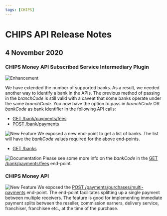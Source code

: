 ```yaml
---
tags: [CHIPS]
---
```


# CHIPS API Release Notes

## 4 November 2020

### CHIPS Money API Subscribed Service Intermediary Plugin
![Enhancement][relnotes-enhancement-logo]

We have extended the number of supported banks. As a result, we needed another way to identify a bank in the APIs. The previous method of passing in the *branchCode* is still valid with a caveat that some banks operate under the same *branchCode*. You now have the option to pass in *branchCode* OR *bankCode* as bank identifier in the following API calls:
* [GET /bank/payments/fees][chips-money-ssi-bank-payments-fees]
* [POST /bank/payments][chips-money-ssi-bank-payments]

![New Feature][relnotes-new-feature-logo]
We exposed a new end-point to get a list of banks. The list will have the *bankCode* values required for the above end-points.
* [GET /banks][chips-money-ssi-banks]

![Documentation][relnotes-documentation-logo]
Please see some more info on the *bankCode* in the [GET /bank/payments/fees][chips-money-ssi-bank-payments-fees] end-point.

### CHIPS Money API

![New Feature][relnotes-new-feature-logo]
We exposed the [POST /payments/purchases/multi-payments][chips-money-payments-purchases-multi-payments] end-point. The end-point facilitates splitting up a single payment between multiple receivers. The feature is good for implementing immediate payment splits between the reseller, commission earners, delivery service, franchiser, franchisee etc., at the time of the purchase.

<!-- documentation icons -->
[relnotes-enhancement-logo]: https://marketplace.trustlinkhosting.com/images/Trustlink/RelNotesEnhancement.png
[relnotes-new-feature-logo]: https://marketplace.trustlinkhosting.com/images/Trustlink/RelNotesNewFeature.png
[relnotes-documentation-logo]: https://marketplace.trustlinkhosting.com/images/Trustlink/RelNotesDocs.png


<!-- API Links -->
[chips-money-ssi-bank-payments-fees]: ../../reference/sandbox-chips-money-ssi/swagger.json/paths/~1bank~1payments~1fees/get
[chips-money-ssi-bank-payments]: ../../reference/sandbox-chips-money-ssi/swagger.json/paths/~1bank~1payments~1/post
[chips-money-ssi-banks]: ../../reference/sandbox-chips-money-ssi/swagger.json/paths/~1banks/get
[chips-money-payments-purchases-multi-payments]: ../../reference/sandbox-chips-money/swagger.json/paths/~1payments~1purchases~1multi-payments/post









